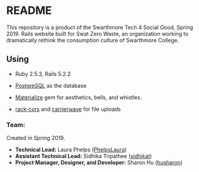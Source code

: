 # README

This repository is a product of the Swarthmore Tech 4 Social Good, Spring 2019. Rails website built for Swat Zero Waste, an organization working to dramatically rethink the consumption culture of Swarthmore College.

<!--TODO: I'd like to put all of the documentation notes into a separate repository at the end of the project (maybe before?) for future teams to reference.-->

<!-- ## Process Documentation -->

<!-- Swarthmore Tech 4 Social Good as an organization is committed to education as well as community engagement, offering students a chance to learn technical skills while offering support to local nonprofits and campus organizations. In an effort to teach web development as well as document our process for future ST4SG teams, we have set up a repository with resources, [...] -->

## Using

+ Ruby 2.5.3, Rails 5.2.2

+ [PostgreSQL](https://www.postgresql.org/) as the database

+ [Materialize](http://materializecss.com/about.html) gem for aesthetics, bells, and whistles.

+ [rack-cors](https://github.com/cyu/rack-cors) and [carrierwave](https://github.com/carrierwaveuploader/carrierwave) for file uploads

<!-- TODO: admin gems as update Gemfile -->

<!-- Currently deployed: -->

### Team:

Created in Spring 2019.

+ **Technical Lead:** Laura Phelps ([PhelpsLaura](https://github.com/PhelpsLaura/))
+ **Assistant Technical Lead:** Sidhika Tripathee ([sidhikat](https://github.com/sidhikat))
+ **Project Manager, Designer, and Developer:** Sharon Hu ([husharon](https://github.com/husharon))
